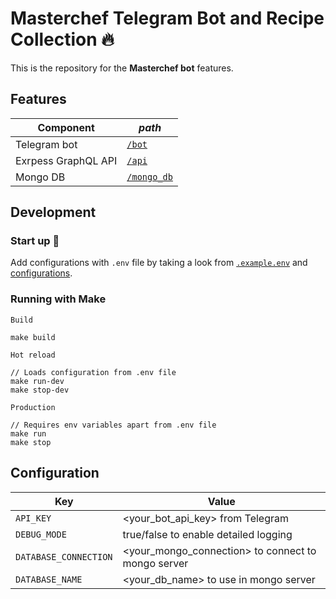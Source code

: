 # Masterchef Telegram Bot and Recipe Collection :fire:

This is the repository for the **Masterchef bot** features.

## Features

| Component | *path* |
| --- | --- |
| Telegram bot          | [`/bot`](./bot/README.md)   |
| Exrpess GraphQL API   | [`/api`](./api/README.md)   |   
| Mongo DB              | [`/mongo_db`](./mongo_db/)  |

## Development

### Start up :rocket:

Add configurations with `.env` file by taking a look from [`.example.env`](./.example.env) and [configurations](##Configuration).

### Running with Make

`Build`

```
make build
```

`Hot reload`
```
// Loads configuration from .env file
make run-dev
make stop-dev
```
`Production`
```
// Requires env variables apart from .env file
make run
make stop
```


## Configuration
| Key | Value |
| --- | --- |
| `API_KEY`             | <your_bot_api_key> from Telegram                   |
| `DEBUG_MODE`          | true/false to enable detailed logging              |
| `DATABASE_CONNECTION` | <your_mongo_connection> to connect to mongo server |
| `DATABASE_NAME`       | <your_db_name> to use in mongo server              | 

